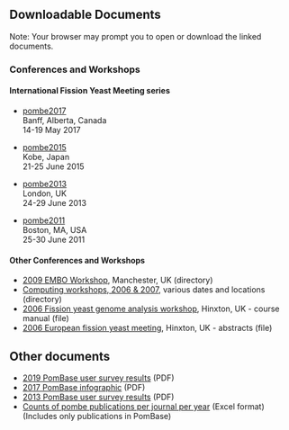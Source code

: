 ## Downloadable Documents

Note: Your browser may prompt you to open or download the linked documents.

### Conferences and Workshops

#### International Fission Yeast Meeting series

 - [pombe2017](documents/pombe2017) \
    Banff, Alberta, Canada \
    14-19 May 2017

 - [pombe2015](documents/pombe2015) \
   Kobe, Japan \
   21-25 June 2015

 - [pombe2013](documents/pombe2013) \
   London, UK \
   24-29 June 2013

 - [pombe2011](documents/pombe2011) \
   Boston, MA, USA \
   25-30 June 2011

#### Other Conferences and Workshops

-   [2009 EMBO Workshop](https://www.pombase.org/data/archive/Presentations_workshops_and_meeting_abstracts/EMBO_workshop/),
    Manchester, UK (directory)
-   [Computing workshops, 2006 & 2007](https://www.pombase.org/data/archive/Presentations_workshops_and_meeting_abstracts/Computing_Workshop/),
    various dates and locations (directory)
-   [2006 Fission yeast genome analysis workshop](https://www.pombase.org/data/archive/Presentations_workshops_and_meeting_abstracts/Computing_Workshop/Fission_yeast_computing_workshop_man_Mar2006.ppt),
    Hinxton, UK - course manual (file)
-   [2006 European fission yeast meeting](https://www.pombase.org/data/archive/Presentations_workshops_and_meeting_abstracts/Pombe_meeting_abstract_books/Wellcome_Euro_Yeast_27_2_06.pdf),
    Hinxton, UK - abstracts (file)

## Other documents
-   [2019 PomBase user survey results](https://www.pombase.org/data/documents/2019_pombase_survey_summary_no_freetext_responses.pdf) (PDF)
-   [2017 PomBase infographic](https://www.pombase.org/data/Conferences/pombe2017/pombe2017_infographic_p132.pdf) (PDF)
-   [2013 PomBase user survey results](https://www.pombase.org/data/documents/2013_pombase_survey_summary.pdf) (PDF)
-   [Counts of pombe publications per journal per year](https://www.pombase.org/data/documents/journal_count_with_year-2024.xlsx) (Excel format) \
    (Includes only publications in PomBase)
